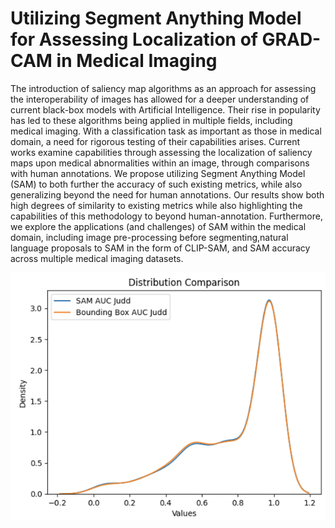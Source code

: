 # Utilizing Segment Anything Model for Assessing Localization of GRAD-CAM in Medical Imaging
The introduction of saliency map algorithms as an approach for assessing the interoperability of
images has allowed for a deeper understanding of current black-box models with Artificial Intelligence.
Their rise in popularity has led to these algorithms being applied in multiple fields, including medical
imaging. With a classification task as important as those in medical domain, a need for rigorous testing
of their capabilities arises. Current works examine capabilities through assessing the localization
of saliency maps upon medical abnormalities within an image, through comparisons with human
annotations. We propose utilizing Segment Anything Model (SAM) to both further the accuracy of
such existing metrics, while also generalizing beyond the need for human annotations. Our results
show both high degrees of similarity to existing metrics while also highlighting the capabilities of this
methodology to beyond human-annotation. Furthermore, we explore the applications (and challenges)
of SAM within the medical domain, including image pre-processing before segmenting,natural
language proposals to SAM in the form of CLIP-SAM, and SAM accuracy across multiple medical
imaging datasets.

![test](images/SAMAUCJuddDist.png)
